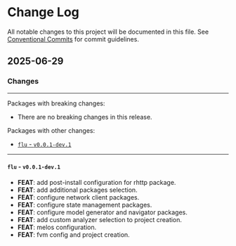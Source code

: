 # Change Log

All notable changes to this project will be documented in this file.
See [Conventional Commits](https://conventionalcommits.org) for commit guidelines.

## 2025-06-29

### Changes

---

Packages with breaking changes:

 - There are no breaking changes in this release.

Packages with other changes:

 - [`flu` - `v0.0.1-dev.1`](#flu---v001-dev1)

---

#### `flu` - `v0.0.1-dev.1`

 - **FEAT**: add post-install configuration for rhttp package.
 - **FEAT**: add additional packages selection.
 - **FEAT**: configure network client packages.
 - **FEAT**: configure state management packages.
 - **FEAT**: configure model generator and navigator packages.
 - **FEAT**: add custom analyzer selection to project creation.
 - **FEAT**: melos configuration.
 - **FEAT**: fvm config and project creation.

